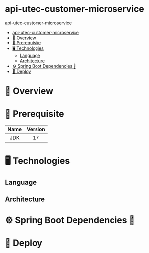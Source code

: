 # api-utec-customer-microservice

api-utec-customer-microservice

<!-- TOC -->
* [api-utec-customer-microservice](#api-utec-customer-microservice)
* [📖 Overview](#-overview)
* [📑 Prerequisite](#-prerequisite)
* [🖥️ Technologies](#-technologies)
  * [Language](#language)
  * [Architecture](#architecture)
* [⚙️ Spring Boot Dependencies 🧱](#-spring-boot-dependencies-)
* [🚀 Deploy](#-deploy)
<!-- TOC -->

# 📖 Overview

# 📑 Prerequisite

| Name | Version |
|:----:|:-------:|
| JDK  |   17    |

# 🖥️ Technologies

## Language

## Architecture

# ⚙️ Spring Boot Dependencies 🧱

# 🚀 Deploy